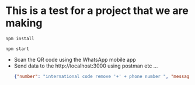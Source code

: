 # This is a test for a project that we are making 

```nodejs
npm install
```
```nodejs 
npm start
```

- Scan the QR code using the WhatsApp mobile app
- Send data to the  http://localhost:3000 using postman etc ...
  ```json
  {"number": "international code remove '+' + phone number ", "message": "testing"}
  ```

